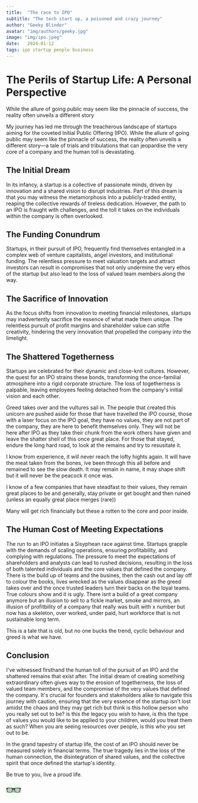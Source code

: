 ```yaml
---
title:  "The race to IPO"
subtitle: "The tech start up, a poisoned and crazy journey"
author: "Geeky Blinder"
avatar: "img/authors/geeky.jpg"
image: "img/ipo.jpeg"
date:   2024-01-12
tags: ipo startup people business
---
```



# The Perils of Startup Life: A Personal Perspective

While the allure of going public may seem like the pinnacle of success, the reality often unveils a different story


My journey has led me through the treacherous landscape of startups aiming for the coveted Initial Public Offering (IPO). While the allure of going public may seem like the pinnacle of success, the reality often unveils a different story—a tale of trials and tribulations that can jeopardise the very core of a company and the human toll is devastating.

## The Initial Dream

In its infancy, a startup is a collective of passionate minds, driven by innovation and a shared vision to disrupt industries. Part of this dream is that you may witness the metamorphosis into a publicly-traded entity, reaping the collective rewards of tireless dedication. However, the path to an IPO is fraught with challenges, and the toll it takes on the individuals within the company is often overlooked.

## The Funding Conundrum

Startups, in their pursuit of IPO, frequently find themselves entangled in a complex web of venture capitalists, angel investors, and institutional funding. The relentless pressure to meet valuation targets and attract investors can result in compromises that not only undermine the very ethos of the startup but also lead to the loss of valued team members along the way.

## The Sacrifice of Innovation

As the focus shifts from innovation to meeting financial milestones, startups may inadvertently sacrifice the essence of what made them unique. The relentless pursuit of profit margins and shareholder value can stifle creativity, hindering the very innovation that propelled the company into the limelight.

## The Shattered Togetherness

Startups are celebrated for their dynamic and close-knit cultures. However, the quest for an IPO strains these bonds, transforming the once-familial atmosphere into a rigid corporate structure. The loss of togetherness is palpable, leaving employees feeling detached from the company's initial vision and each other.

Greed takes over and the vultures sail in. The people that created this unicorn are pushed aside for those that have travelled the IPO course, those with a laser focus on the IPO goal, they have no values, they are not part of the company, they are here to benefit themselves only. They will not be here after IPO as they take their chunk from the work others have given and leave the shatter shell of this once great place. For those that stayed, endure the long hard road, to look at the remains and try to resusitate it.

I know from experience, it will never reach the lofty hights again. It will have the meat taken from the bones, ive been through this all before and remained to see the slow death. It may remain in name, it may shape shift but it will never be the peacock it once was.

I know of a few companies that have steadfast to their values, they remain great places to be and generally, stay private or get bought and then ruined (unless an equally great place merges (rare))

Many will get rich financially but these a rotten to the core and poor inside.

## The Human Cost of Meeting Expectations

The run to an IPO initiates a Sisyphean race against time. Startups grapple with the demands of scaling operations, ensuring profitability, and complying with regulations. The pressure to meet the expectations of shareholders and analysts can lead to rushed decisions, resulting in the loss of both talented individuals and the core values that defined the company.
There is the build up of teams and the busines, then the cash out and lay off to colour the books, lives wrecked as the values disappear as the greed takes over and the once trusted leaders turn their backs on the loyal teams. True colours show and it is ugly.
There isnt a build of a great company anymore but an illusion to sell to a fickle market, smoke and mirrors, an illusion of profitbility of a company that really was built with x number but now has a skeleton, over worked, under paid, hurt workforce that is not sustainable long term.

This is a tale that is old, but no one bucks the trend, cyclic behaviour and greed is what we have.

## Conclusion

I've witnessed firsthand the human toll of the pursuit of an IPO and the shattered remains that exist after. The initial dream of creating something extraordinary often gives way to the erosion of togetherness, the loss of valued team members, and the compromise of the very values that defined the company.
It's crucial for founders and stakeholders alike to navigate this journey with caution, ensuring that the very essence of the startup isn't lost amidst the chaos and they may get rich but think is this hollow person who you really set out to be? is this the legacy you wish to have, is this the type of values you would like to be applied to your children, would you treat them as such?
When you are seeing resources over people, is this who you set out to be.

In the grand tapestry of startup life, the cost of an IPO should never be measured solely in financial terms. The true tragedy lies in the loss of the human connection, the disintegration of shared values, and the collective spirit that once defined the startup's identity.

Be true to you, live a proud life.

<img src="img/authors/geeky.jpg" width="40"/>